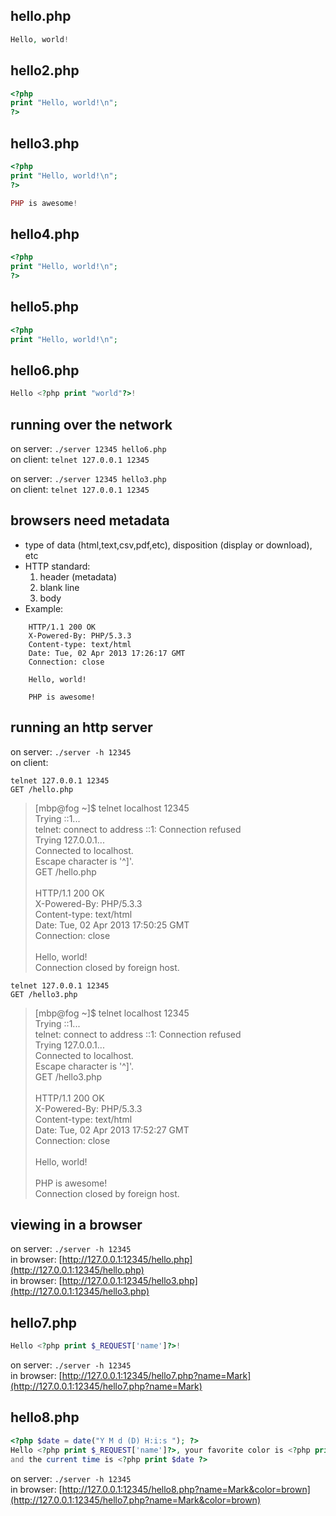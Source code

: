 hello.php
---------
```php
Hello, world!
```

hello2.php
----------
```php
<?php
print "Hello, world!\n";
?>
```

hello3.php
----------
```php
<?php
print "Hello, world!\n";
?>

PHP is awesome!
```

hello4.php
----------
```php
<?php
print "Hello, world!\n";
?>

```    

hello5.php
----------
```php
<?php
print "Hello, world!\n";
```

hello6.php
----------
```php
Hello <?php print "world"?>!
```

running over the network
------------------------
on server: `./server 12345 hello6.php`
<br>on client: `telnet 127.0.0.1 12345`

on server: `./server 12345 hello3.php`
<br>on client: `telnet 127.0.0.1 12345`

browsers need metadata
----------------------
 * type of data (html,text,csv,pdf,etc), disposition (display or download), etc
 * HTTP standard:
   1. header (metadata)
   2. blank line
   3. body
 * Example:
```
    HTTP/1.1 200 OK
    X-Powered-By: PHP/5.3.3
    Content-type: text/html
    Date: Tue, 02 Apr 2013 17:26:17 GMT
    Connection: close
    
    Hello, world!
    
    PHP is awesome!
```

running an http server
----------------------
on server: `./server -h 12345`
<br>on client: 
```
telnet 127.0.0.1 12345
GET /hello.php

```
> [mbp@fog ~]$ telnet localhost 12345
> <br>Trying ::1...
> <br>telnet: connect to address ::1: Connection refused
> <br>Trying 127.0.0.1...
> <br>Connected to localhost.
> <br>Escape character is '^]'.
> <br>GET /hello.php
> <br>
> <br>HTTP/1.1 200 OK
> <br>X-Powered-By: PHP/5.3.3
> <br>Content-type: text/html
> <br>Date: Tue, 02 Apr 2013 17:50:25 GMT
> <br>Connection: close
> <br>
> <br>Hello, world!
> <br>Connection closed by foreign host.

```
telnet 127.0.0.1 12345
GET /hello3.php

```
> [mbp@fog ~]$ telnet localhost 12345
> <br>Trying ::1...
> <br>telnet: connect to address ::1: Connection refused
> <br>Trying 127.0.0.1...
> <br>Connected to localhost.
> <br>Escape character is '^]'.
> <br>GET /hello3.php
> <br>
> <br>HTTP/1.1 200 OK
> <br>X-Powered-By: PHP/5.3.3
> <br>Content-type: text/html
> <br>Date: Tue, 02 Apr 2013 17:52:27 GMT
> <br>Connection: close
> <br>
> <br>Hello, world!
> <br>
> <br>PHP is awesome!
> <br>Connection closed by foreign host.

viewing in a browser
--------------------
on server: `./server -h 12345`
<br>in browser: [http://127.0.0.1:12345/hello.php](http://127.0.0.1:12345/hello.php)
<br>in browser: [http://127.0.0.1:12345/hello3.php](http://127.0.0.1:12345/hello3.php)

hello7.php
----------
```php
Hello <?php print $_REQUEST['name']?>!
```
on server: `./server -h 12345`
<br>in browser: [http://127.0.0.1:12345/hello7.php?name=Mark](http://127.0.0.1:12345/hello7.php?name=Mark)


hello8.php
----------
```php
<?php $date = date("Y M d (D) H:i:s "); ?>
Hello <?php print $_REQUEST['name']?>, your favorite color is <?php print $_REQUEST['color']?>,
and the current time is <?php print $date ?>
```
on server: `./server -h 12345`
<br>in browser: [http://127.0.0.1:12345/hello8.php?name=Mark&color=brown](http://127.0.0.1:12345/hello7.php?name=Mark&color=brown)

